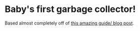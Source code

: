 # Baby's first garbage collector!

Based almost completely off of [this amazing guide/ blog post](http://journal.stuffwithstuff.com/2013/12/08/babys-first-garbage-collector/).
